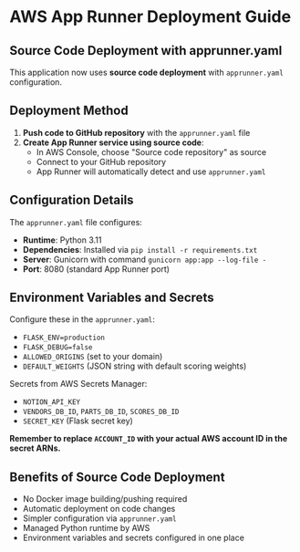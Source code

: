 # AWS App Runner Deployment Guide

## Source Code Deployment with apprunner.yaml

This application now uses **source code deployment** with `apprunner.yaml` configuration.

## Deployment Method

1. **Push code to GitHub repository** with the `apprunner.yaml` file
2. **Create App Runner service using source code**:
   - In AWS Console, choose "Source code repository" as source
   - Connect to your GitHub repository
   - App Runner will automatically detect and use `apprunner.yaml`

## Configuration Details

The `apprunner.yaml` file configures:
- **Runtime**: Python 3.11
- **Dependencies**: Installed via `pip install -r requirements.txt`
- **Server**: Gunicorn with command `gunicorn app:app --log-file -`
- **Port**: 8080 (standard App Runner port)

## Environment Variables and Secrets

Configure these in the `apprunner.yaml`:
- `FLASK_ENV=production`
- `FLASK_DEBUG=false`
- `ALLOWED_ORIGINS` (set to your domain)
- `DEFAULT_WEIGHTS` (JSON string with default scoring weights)

Secrets from AWS Secrets Manager:
- `NOTION_API_KEY`
- `VENDORS_DB_ID`, `PARTS_DB_ID`, `SCORES_DB_ID`
- `SECRET_KEY` (Flask secret key)

**Remember to replace `ACCOUNT_ID` with your actual AWS account ID in the secret ARNs.**

## Benefits of Source Code Deployment

- No Docker image building/pushing required
- Automatic deployment on code changes
- Simpler configuration via `apprunner.yaml`
- Managed Python runtime by AWS
- Environment variables and secrets configured in one place